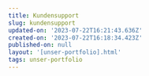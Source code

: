 ```yaml
---
title: Kundensupport
slug: kundensupport
updated-on: '2023-07-22T16:21:43.636Z'
created-on: '2023-07-22T16:18:34.423Z'
published-on: null
layout: '[unser-portfolio].html'
tags: unser-portfolio
---
```



